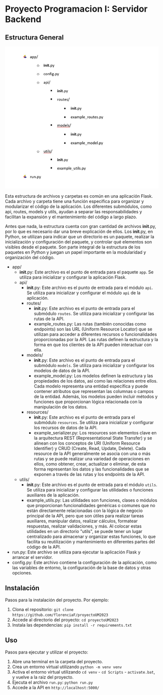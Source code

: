 # Proyecto Programacion I: Servidor Backend 

## Estructura General

![Estructura](./src/screen_1.JPG)

Esta estructura de archivos y carpetas es común en una aplicación Flask. Cada archivo y carpeta tiene una función específica para organizar y modularizar el código de la aplicación. Los diferentes submódulos, como api, routes, models y utils, ayudan a separar las responsabilidades y facilitan la expansión y el mantenimiento del código a largo plazo.

Antes que nada, la estructura cuenta con gran cantidad de archivos __init__.py, por lo que es necesario dar una breve explicación de ellos. Los __init__.py, en Python, se utilizan para indicar que un directorio es un paquete, realizar la inicialización y configuración del paquete, y controlar qué elementos son visibles desde el paquete. Son parte integral de la estructura de los paquetes en Python y juegan un papel importante en la modularidad y organización del código.

- app/
  - __init__.py: Este archivo es el punto de entrada para el paquete `app`. Se utiliza para inicializar y configurar la aplicación Flask.
  - api/
    - __init__.py: Este archivo es el punto de entrada para el módulo `api`. Se utiliza para inicializar y configurar el módulo `api` de la aplicación.
    - routes/
        - __init__.py: Este archivo es el punto de entrada para el submódulo `routes`. Se utiliza para inicializar y configurar las rutas de la API.
        - example_routes.py: Las rutas (también conocidas como endpoints) son las URL (Uniform Resource Locator) que se utilizan para acceder a diferentes recursos o funcionalidades proporcionadas por la API. Las rutas definen la estructura y la forma en que los clientes de la API pueden interactuar con ella.
    - models/
        - __init__.py: Este archivo es el punto de entrada para el submódulo `models`. Se utiliza para inicializar y configurar los modelos de datos de la API.
        - example_model.py: Los modelos definen la estructura y las propiedades de los datos, así como las relaciones entre ellos. Cada modelo representa una entidad específica y puede contener atributos que representan las columnas o campos de la entidad. Además, los modelos pueden incluir métodos y funciones que proporcionan lógica relacionada con la manipulación de los datos.
    - resources/
        - __init__.py: Este archivo es el punto de entrada para el submódulo `resources`. Se utiliza para inicializar y configurar los recursos de datos de la API.
        - example_serializer.py: Los resources son elementos clave en la arquitectura REST (Representational State Transfer) y se alinean con los conceptos de URI (Uniform Resource Identifier) y CRUD (Create, Read, Update, Delete). Cada resource de la API generalmente se asocia con una o más rutas y se puede realizar una variedad de operaciones en ellos, como obtener, crear, actualizar o eliminar, de esta forma representan los datos y las funcionalidades que se exponen a través de las rutas y los endpoints de la API.
  - utils/
    - __init__.py: Este archivo es el punto de entrada para el módulo `utils`. Se utiliza para inicializar y configurar las utilidades o funciones auxiliares de la aplicación.
    - example_utils.py: Las utilidades son funciones, clases o módulos que proporcionan funcionalidades genéricas o comunes que no están directamente relacionadas con la lógica de negocio principal de la API, pero que son útiles para realizar tareas auxiliares, manipular datos, realizar cálculos, formatear respuestas, realizar validaciones, y más. Al colocar estas utilidades en un directorio "utils", se puede tener un lugar centralizado para almacenar y organizar estas funciones, lo que facilita su reutilización y mantenimiento en diferentes partes del código de la API.
- run.py: Este archivo se utiliza para ejecutar la aplicación Flask y arrancar el servidor.
- config.py: Este archivo contiene la configuración de la aplicación, como las variables de entorno, la configuración de la base de datos y otras opciones.


## Instalación

Pasos para la instalación del proyecto. Por ejemplo:

1. Clona el repositorio: `git clone https://github.com/florenciaF/proyectoUM2023`
2. Accede al directorio del proyecto: `cd proyectoUM2023`
3. Instala las dependencias: `pip install -r requirements.txt`

## Uso

Pasos para ejecutar y utilizar el proyecto:

1. Abre una terminal en la carpeta del proyecto.
2. Crea un entorno virtual utilizando `python -m venv venv`
3. Activa el entorno virtual utilizando `cd venv` - `cd Scripts` - `activate.bat`, y vuelve a la raiz del proyecto.
1. Ejecuta el archivo `run.py`: `python run.py`
2. Accede a la API en `http://localhost:5000/`